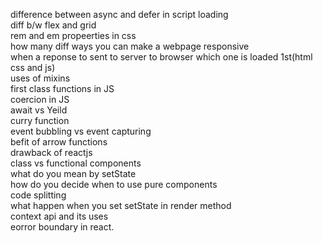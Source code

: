 difference between async and defer in script loading <br>
diff b/w flex and grid <br>
rem and em propeerties in css <br>
how many diff ways you can make a webpage responsive  <br>
when a reponse to sent to server to browser which one is loaded 1st(html css and js) <br>
uses of mixins <br>
first class functions in JS <br>
coercion in JS <br>
await vs Yeild <br>
curry function <br>
event bubbling vs event capturing  <br>
befit of arrow functions <br>
drawback of reactjs <br>
class vs functional components <br>
what do you mean by setState  <br>
how do you decide when to use pure components <br>
code splitting <br>
what happen when you set setState in render method <br>
context api and its uses <br>
eorror boundary in react. <br>
